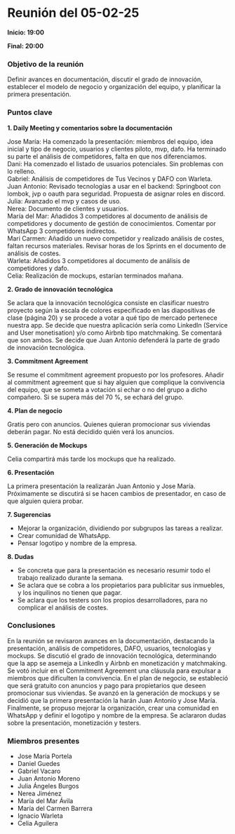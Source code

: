 # Reunión del 05-02-25

**Inicio: 19:00**

**Final: 20:00**

### Objetivo de la reunión

Definir avances en documentación, discutir el grado de innovación, establecer el modelo de negocio y organización del equipo, y planificar la primera presentación.

### Puntos clave

**1. Daily Meeting y comentarios sobre la documentación**

Jose María: Ha comenzado la presentación: miembros del equipo, idea inicial y tipo de negocio, usuarios y clientes piloto, mvp, dafo. Ha terminado su parte el análisis de competidores, falta en que nos diferenciamos. <br />
Dani: Ha comenzado el listado de usuarios potenciales. Sin problemas con lo relleno. <br />
Gabriel: Análisis de competidores de Tus Vecinos y DAFO con Warleta.<br />
Juan Antonio: Revisado tecnologías a usar en el backend: Springboot con lombok, jvp o oauth para seguridad. Propuesta de asignar roles en discord.<br />
Julia: Avanzado el mvp y casos de uso.<br />
Nerea: Documento de clientes y usuarios.<br />
María del Mar: Añadidos 3 competidores al documento de análisis de competidores y documento de gestión de conocimientos. Comentar por WhatsApp 3 competidores indirectos.<br />
Mari Carmen: Añadido un nuevo competidor y realizado análisis de costes, faltan recursos materiales. Revisar horas de los Sprints en el documento de análisis de costes.<br />
Warleta: Añadidos 3 competidores al documento de análisis de competidores y dafo.<br />
Celia: Realización de mockups, estarían terminados mañana.<br />

**2. Grado de innovación tecnológica**

Se aclara que la innovación tecnológica consiste en clasificar nuestro proyecto según la escala de colores especificado en las diapositivas de clase (página 20) y se procede a votar a qué tipo de mercado pertenece nuestra app. 
Se decide que nuestra aplicación sería como LinkedIn (Service and User monetisation) y/o como Airbnb tipo matchmaking. Se comentará que son ambos.
Se decide que Juan Antonio defenderá la parte de grado de innovación tecnológica.

**3. Commitment Agreement**

Se resume el commitment agreement propuesto por los profesores. Añadir al commitment agreement que si hay alguien que complique la convivencia del equipo, que se someta a votación si echar o no del grupo a dicho compañero. Si se supera más del 70 %, se echará del grupo.

**4. Plan de negocio**

Gratis pero con anuncios. Quienes quieran promocionar sus viviendas deberán pagar.
No está decidido quién verá los anuncios.

**5. Generación de Mockups**

Celia compartirá más tarde los mockups que ha realizado.

**6. Presentación**

La primera presentación la realizarán Juan Antonio y Jose María. 
Próximamente se discutirá si se hacen cambios de presentador, en caso de que alguien quiera probar.

**7. Sugerencias**

- Mejorar la organización, dividiendo por subgrupos las tareas a realizar.
- Crear comunidad de WhatsApp.
- Pensar logotipo y nombre de la empresa.

**8. Dudas**

- Se concreta que para la presentación es necesario resumir todo el trabajo realizado durante la semana.
- Se aclara que se cobra a los propietarios para publicitar sus inmuebles, y los inquilinos no tienen que pagar.
- Se aclara que los testers son los propios desarrolladores, para no complicar el análisis de costes.

### Conclusiones

En la reunión se revisaron avances en la documentación, destacando la presentación, análisis de competidores, DAFO, usuarios, tecnologías y mockups. Se discutió el grado de innovación tecnológica, determinando que la app se asemeja a LinkedIn y Airbnb en monetización y matchmaking. Se votó incluir en el Commitment Agreement una cláusula para expulsar a miembros que dificulten la convivencia. En el plan de negocio, se estableció que será gratuito con anuncios y pago para propietarios que deseen promocionar sus viviendas. Se avanzó en la generación de mockups y se decidió que la primera presentación la harán Juan Antonio y Jose María. Finalmente, se propuso mejorar la organización, crear una comunidad en WhatsApp y definir el logotipo y nombre de la empresa. Se aclararon dudas sobre la presentación, monetización y testers.

### Miembros presentes
- Jose María Portela
- Daniel Guedes
- Gabriel Vacaro
- Juan Antonio Moreno
- Julia Ángeles Burgos
- Nerea Jiménez
- María del Mar Ávila
- María del Carmen Barrera
- Ignacio Warleta
- Celia Aguilera


